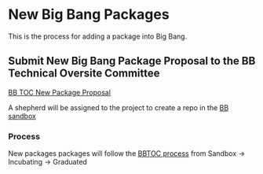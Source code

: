 # New Big Bang Packages

This is the process for adding a package into Big Bang.

## Submit New Big Bang Package Proposal to the BB Technical Oversite Committee

[BB TOC New Package Proposal](https://repo1.dso.mil/platform-one/p1toc/-/issues/new?issue%5Bassignee_id%5D=&issue%5Bmilestone_id%5D=)

A shepherd will be assigned to the project to create a repo in the [BB sandbox](https://repo1.dso.mil/platform-one/big-bang/apps/sandbox)

### Process

New packages packages will follow the [BBTOC process](https://repo1.dso.mil/platform-one/bbtoc/-/tree/master/process) from Sandbox -> Incubating -> Graduated
